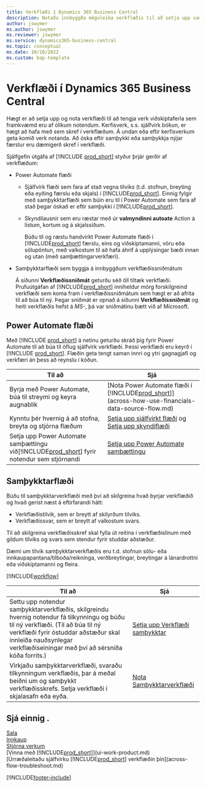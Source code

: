 ```yaml
---
title: Verkflæði í Dynamics 365 Business Central
description: Notaðu innbyggða möguleika verkflæðis til að setja upp samþykktarverkflæði til að bæta við sjálfvirk verkflæði sem byggja á Power Automate. Hægt er að setja upp skref til að úthluta verkum á mismunandi fólk sem hluti af mismunandi verkum viðskiptaferla.
author: jswymer
ms.author: jswymer
ms.reviewer: jswymer
ms.service: dynamics365-business-central
ms.topic: conceptual
ms.date: 10/10/2022
ms.custom: bap-template
---
```

# Verkflæði í Dynamics 365 Business Central

Hægt er að setja upp og nota verkflæði til að tengja verk viðskiptaferla sem framkvæmd eru af ólíkum notendum. Kerfisverk, s.s. sjálfvirk bókun, er hægt að hafa með sem skref í verkflæðum. Á undan eða eftir kerfisverkum geta komið verk notanda. Að óska eftir samþykki eða samþykkja nýjar færslur eru dæmigerð skref í verkflæði.

Sjálfgefin útgáfa af [!INCLUDE [prod_short](includes/prod_short.md)] styður þrjár gerðir af verkflæðum:
  
* Power Automate flæði

  * Sjálfvirk flæði sem fara af stað vegna tilviks (t.d. stofnun, breyting eða eyðing færslu eða skjals) í [!INCLUDE[prod_short](includes/prod_short.md)]. Einnig fylgir með samþykktarflæði sem búin eru til í Power Automate sem fara af stað þegar óskað er eftir samþykki í [!INCLUDE[prod_short](includes/prod_short.md)].
  * Skyndilausnir sem eru ræstar með úr  **valmyndinni autoate**  Action á listum, kortum og á skjalssíðum.

    Búðu til og ræstu handvirkt Power Automate flæði í [!INCLUDE[prod_short](includes/prod_short.md)] færslu, eins og viðskiptamanni, vöru eða sölupöntun, með valkostum til að hafa áhrif á upplýsingar bæði innan og utan (með samþættingarverkfæri).

* Samþykktarflæði sem byggja á innbyggðum verkflæðissniðmátum

  Á síðunni **Verkflæðissniðmát** geturðu séð öll tiltæk verkflæði. Prufuútgáfan af [!INCLUDE[prod_short](includes/prod_short.md)] inniheldur mörg forskilgreind verkflæði sem koma fram í verkflæðissniðmátum sem hægt er að afrita til að búa til ný. Þegar sniðmát er opnað á síðunni **Verkflæðissniðmát** og heiti verkflæðis hefst á *MS-*, þá var sniðmátinu bætt við af Microsoft.

## Power Automate flæði

Með [!INCLUDE [prod_short](includes/prod_short.md)] á netinu geturðu skráð þig fyrir Power Automate til að búa til öflug sjálfvirk verkflæði. Þessi verkflæði eru keyrð í [!INCLUDE [prod_short](includes/prod_short.md)]. Flæðin geta tengt saman innri og ytri gagnagjafi og verkfæri án þess að reynslu í kóðun.

|**Til að** |**Sjá**|
|-------|-------|
|Byrja með  Power Automate, búa til streymi og keyra augnablik|[Nota Power Automate flæði í [!INCLUDE[prod_short](includes/prod_short.md)]](across-how-use-financials-data-source-flow.md)|
|Kynntu þér hvernig á að stofna, breyta og stjórna flæðum|[Setja upp sjálfvirkt flæði](/dynamics365/business-central/dev-itpro/powerplatform/automate-workflows) og [Setja upp skyndiflæði](/dynamics365/business-central/dev-itpro/powerplatform/instant-flows)|
|Setja upp Power Automate samþættingu við[!INCLUDE[prod_short](includes/prod_short.md)] fyrir notendur sem stjórnandi|[Setja upp Power Automate samþættingu](/dynamics365/business-central/dev-itpro/powerplatform/power-automate-setup)|

## Samþykktarflæði

Búðu til samþykktarverkflæði með því að skilgreina hvað byrjar verkflæðið og hvað gerist næst á eftirfarandi hátt:

* Verkflæðistilvik, sem er breytt af skilyrðum tilviks.
* Verkflæðissvar, sem er breytt af valkostum svars.

Til að skilgreina verkflæðisskref skal fylla út reitina í verkflæðislínum með gildum tilviks og svars sem stendur fyrir studdar aðstæður.

Dæmi um tilvik samþykktarverkflæðis eru t.d. stofnun sölu- eða innkaupapantana/tilboða/reikninga, verðbreytingar, breytingar á lánardrottni eða viðskiptamanni og fleira.

[!INCLUDE[workflow](includes/workflow.md)]

| **Til að** | **Sjá** |
|--|--|
| Settu upp notendur samþykktarverkflæðis, skilgreindu hvernig notendur fá tilkynningu og búðu til ný verkflæði. (Til að búa til ný verkflæði fyrir óstuddar aðstæður skal innleiða nauðsynlegar verkflæðiseiningar með því að sérsníða kóða forrits.) | [Setja upp Verkflæði samþykktar](across-set-up-workflows.md) |
| Virkjaðu samþykktarverkflæði, svaraðu tilkynningum verkflæðis, þar á meðal beiðni um og samþykkt verkflæðisskrefs. Setja verkflæði í skjalasafn eða eyða. | [Nota Samþykktarverkflæði](across-use-workflows.md) |

<!--
| Integrate company data with Power Automate workflows, using both internal and external sources and events to create and automate tasks or workflows. | [Use Power Automate Flows in [!INCLUDE[prod_short](includes/prod_short.md)]](across-how-use-financials-data-source-flow.md) |-->

## Sjá einnig .

[Sala](sales-manage-sales.md)  
[Innkaup](purchasing-manage-purchasing.md)  
[Stjórna verkum](projects-manage-projects.md)  
[Vinna með [!INCLUDE[prod_short](includes/prod_short.md)]](ui-work-product.md)  
[Úrræðaleitaðu sjálfvirku [!INCLUDE[prod_short](includes/prod_short.md)] verkflæðin þín](across-flow-troubleshoot.md)  


[!INCLUDE[footer-include](includes/footer-banner.md)]
